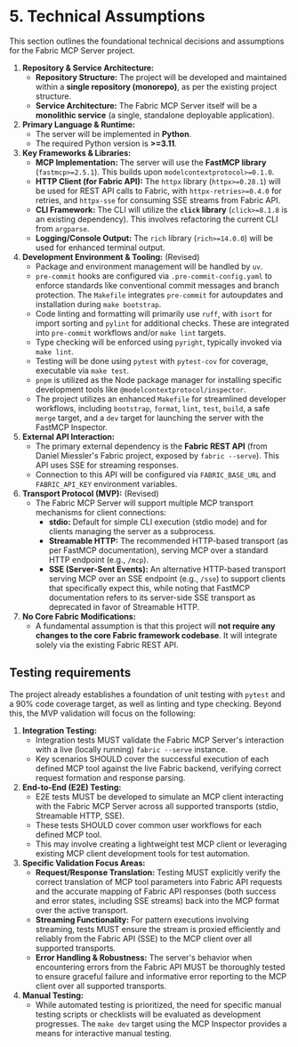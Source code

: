 # 5. Technical Assumptions

This section outlines the foundational technical decisions and assumptions for the Fabric MCP Server project.

1. **Repository & Service Architecture:**
    - **Repository Structure:** The project will be developed and maintained within a **single repository (monorepo)**, as per the existing project structure.
    - **Service Architecture:** The Fabric MCP Server itself will be a **monolithic service** (a single, standalone deployable application).
2. **Primary Language & Runtime:**
    - The server will be implemented in **Python**.
    - The required Python version is **>=3.11**.
3. **Key Frameworks & Libraries:**
    - **MCP Implementation:** The server will use the **FastMCP library** (`fastmcp>=2.5.1`). This builds upon `modelcontextprotocol>=0.1.0`.
    - **HTTP Client (for Fabric API):** The `httpx` library (`httpx>=0.28.1`) will be used for REST API calls to Fabric, with `httpx-retries>=0.4.0` for retries, and `httpx-sse` for consuming SSE streams from Fabric API.
    - **CLI Framework:** The CLI will utilize the **`click` library** (`click>=8.1.8` is an existing dependency). This involves refactoring the current CLI from `argparse`.
    - **Logging/Console Output:** The `rich` library (`rich>=14.0.0`) will be used for enhanced terminal output.
4. **Development Environment & Tooling:** (Revised)
    - Package and environment management will be handled by `uv`.
    - `pre-commit` hooks are configured via `.pre-commit-config.yaml` to enforce standards like conventional commit messages and branch protection. The `Makefile` integrates `pre-commit` for autoupdates and installation during `make bootstrap`.
    - Code linting and formatting will primarily use `ruff`, with `isort` for import sorting and `pylint` for additional checks. These are integrated into `pre-commit` workflows and/or `make lint` targets.
    - Type checking will be enforced using `pyright`, typically invoked via `make lint`.
    - Testing will be done using `pytest` with `pytest-cov` for coverage, executable via `make test`.
    - `pnpm` is utilized as the Node package manager for installing specific development tools like `@modelcontextprotocol/inspector`.
    - The project utilizes an enhanced `Makefile` for streamlined developer workflows, including `bootstrap`, `format`, `lint`, `test`, `build`, a safe `merge` target, and a `dev` target for launching the server with the FastMCP Inspector.
5. **External API Interaction:**
    - The primary external dependency is the **Fabric REST API** (from Daniel Miessler's Fabric project, exposed by `fabric --serve`). This API uses SSE for streaming responses.
    - Connection to this API will be configured via `FABRIC_BASE_URL` and `FABRIC_API_KEY` environment variables.
6. **Transport Protocol (MVP):** (Revised)
    - The Fabric MCP Server will support multiple MCP transport mechanisms for client connections:
        - **stdio:** Default for simple CLI execution (stdio mode) and for clients managing the server as a subprocess.
        - **Streamable HTTP:** The recommended HTTP-based transport (as per FastMCP documentation), serving MCP over a standard HTTP endpoint (e.g., `/mcp`).
        - **SSE (Server-Sent Events):** An alternative HTTP-based transport serving MCP over an SSE endpoint (e.g., `/sse`) to support clients that specifically expect this, while noting that FastMCP documentation refers to its server-side SSE transport as deprecated in favor of Streamable HTTP.
7. **No Core Fabric Modifications:**
    - A fundamental assumption is that this project will **not require any changes to the core Fabric framework codebase**. It will integrate solely via the existing Fabric REST API.

## Testing requirements

The project already establishes a foundation of unit testing with `pytest` and a 90% code coverage target, as well as linting and type checking. Beyond this, the MVP validation will focus on the following:

1. **Integration Testing:**
    - Integration tests MUST validate the Fabric MCP Server's interaction with a live (locally running) `fabric --serve` instance.
    - Key scenarios SHOULD cover the successful execution of each defined MCP tool against the live Fabric backend, verifying correct request formation and response parsing.
2. **End-to-End (E2E) Testing:**
    - E2E tests MUST be developed to simulate an MCP client interacting with the Fabric MCP Server across all supported transports (stdio, Streamable HTTP, SSE).
    - These tests SHOULD cover common user workflows for each defined MCP tool.
    - This may involve creating a lightweight test MCP client or leveraging existing MCP client development tools for test automation.
3. **Specific Validation Focus Areas:**
    - **Request/Response Translation:** Testing MUST explicitly verify the correct translation of MCP tool parameters into Fabric API requests and the accurate mapping of Fabric API responses (both success and error states, including SSE streams) back into the MCP format over the active transport.
    - **Streaming Functionality:** For pattern executions involving streaming, tests MUST ensure the stream is proxied efficiently and reliably from the Fabric API (SSE) to the MCP client over all supported transports.
    - **Error Handling & Robustness:** The server's behavior when encountering errors from the Fabric API MUST be thoroughly tested to ensure graceful failure and informative error reporting to the MCP client over all supported transports.
4. **Manual Testing:**
    - While automated testing is prioritized, the need for specific manual testing scripts or checklists will be evaluated as development progresses. The `make dev` target using the MCP Inspector provides a means for interactive manual testing.
